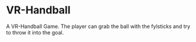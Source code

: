 # VR-Handball
A VR-Handball Game. The player can grab the ball with the fylsticks and try to throw it into the goal.

